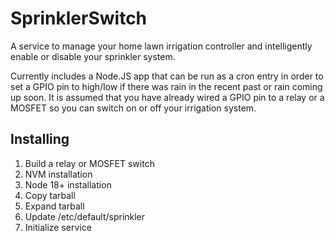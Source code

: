 # SprinklerSwitch

A service to manage your home lawn irrigation controller and intelligently enable or disable your sprinkler system.

Currently includes a Node.JS app that can be run as a cron entry in order to set a GPIO pin to high/low if there was
rain in the recent past or rain coming up soon. It is assumed that you have already wired a GPIO pin to a relay
or a MOSFET so you can switch on or off your irrigation system.

## Installing

1. Build a relay or MOSFET switch
1. NVM installation
1. Node 18+ installation
1. Copy tarball
1. Expand tarball
1. Update /etc/default/sprinkler
1. Initialize service